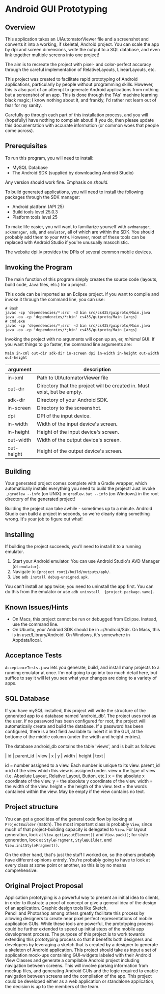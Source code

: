 # Android GUI Prototyping

## Overview

This application takes an UIAutomatorViewer file and a screenshot
and converts it into a working, if skeletal, Android project. You
can scale the app by dpi and screen dimensions, write the output to
a SQL database, and even link together multiple screens into one
project!

The aim is to recreate the project with pixel- and color-perfect
accuracy through the careful implementation of RelativeLayouts,
LinearLayouts, etc.

This project was created to facilitate rapid prototyping of Android 
applications, particularly by people without programming skills. 
However, this is also part of an attempt to generate Android 
applications from nothing but a screenshot of an app. This is done 
through the TAs' machine learning black magic; I know nothing about it, 
and frankly, I'd rather not learn out of fear for my sanity.

Carefully go through each part of this installation process, and you
will (hopefully) have nothing to complain about! If you do, then please
update this documentation with accurate information (or common woes
that people come across).

## Prerequisites

To run this program, you will need to install:
 * MySQL Database
 * The Android SDK (supplied by downloading Android Studio)

Any version should work fine. Emphasis on *should*.

To build generated applications, you will need to install the
following packages through the SDK manager:

 * Android platform (API 25)
 * Build tools level 25.0.3
 * Platform tools level 25

To make life easier, you will want to familiarize yourself with 
`avdmanager`, `sdkmanager`, `adb`, and `emulator`, all of which are 
within the SDK. You should probably add them to your `PATH`. However, 
most of these tools can be replaced with Android Studio if you're 
unusually masochistic.

The website dpi.lv provides the DPIs of several common mobile devices.

## Invoking the Program

The main function of this program simply creates the source code
(layouts, build code, Java files, etc.) for a project.

This code can be imported as an Eclipse project. If you want to
compile and invoke it through the command line, you can use:

```
# Bash
javac -cp 'dependencies/*:src' -d bin src/cs435/guiproto/Main.java
java -ea -cp 'dependencies/*:bin' cs435/guiproto/Main [args]
# cmd.exe
javac -cp 'dependencies/*;src' -d bin src/cs435/guiproto/Main.java
java -ea -cp 'dependencies/*;bin' cs435/guiproto/Main [args]
```

Invoking the project with no arguments will open up an, er, *minimal*
GUI. If you want things to go faster, the command line arguments are:

```
Main in-xml out-dir sdk-dir in-screen dpi in-width in-height out-width out-height
```

argument   | description
-----------|------------
in-xml     | Path to UIAutomatorViewer file
out-dir    | Directory that the project will be created in. Must exist, but be empty.
sdk-dir    | Directory of your Android SDK.
in-screen  | Directory to the screenshot.
dpi        | DPI of the input device.
in-width   | Width of the input device's screen.
in-height  | Height of the input device's screen.
out-width  | Width of the output device's screen.
out-height | Height of the output device's screen.

## Building

Your generated project comes complete with a Gradle wrapper, which 
automatically installs everything you need to build the project! Just 
invoke `./gradlew --info` (on UNIX) or `gradlew.bat --info` (on 
Windows) in the root directory of the generated project!

Building the project can take awhile - sometimes up to a minute. 
Android Studio can build a project in seconds, so we're clearly doing 
something wrong. It's your job to figure out what!

## Installing

If building the project succeeds, you'll need to install it to a
running emulator.

1. Start your Android emulator. You can use Android Studio's
   AVD Manager (or `emulator`).
2. Navigate to `{project root}/build/outputs/apk/`.
3. Use `adb install debug-unsigned.apk`.

You can't install an app twice; you need to uninstall the app first. 
You can do this from the emulator or use `adb uninstall 
{project.package.name}`.

## Known Issues/Hints

* On Macs, this project cannot be run or debugged from Eclipse. Instead, use the command line.
* On Ubuntu, your Android SDK should be in ~/Android/Sdk. On Macs, this is in user/Library/Android. On Windows, it's somewhere in Appdata/local.

## Acceptance Tests

`AcceptanceTests.java` lets you generate, build, and install many 
projects to a running emulator at once. I'm not going to go into
too much detail here, but suffice to say it will let you see what your
changes are doing to a variety of apps.

## SQL Database

If you have mySQL installed, this project will write the structure of the 
generated app to a database named 'android_db'.
The project uses root as the user. If no password has been configured for
root, the project will automatically create and build the database. If a 
password has been configured, there is a text field available 
to insert it in the GUI, at the bottome of the middle column (under the
width and height entries).

The database android_db contains the table 'views', and is built as follows:

| id  | parent_id | view | x | y | width | height | text |

id = number assigned to a view. Each number is unique to its view.
parent_id = id of the view which this view is assigned under.
view = the type of view (i.e. Absolute Layout, Relative Layout, Button, etc.)
x = the absolute x coordinate of the view.
y = the absolute y coordinate of the view.
width = the width of the view.
height = the heigth of the view.
text = the words contained within the view. May be empty if the view contains no text.

## Project structure

You can get a good idea of the general code flow by looking at 
`ProjectBuilder` (natch). The most important class is probably `View`, 
since much of that project-building capacity is delegated to `View`. 
For layout generation, look at `View.getLayoutElement()` and 
`View.pack()`; for style generation, look at `StyleFragment`, 
`StyleBuilder`, and `View.initStyleFragment()`.

On the other hand, that's just the stuff I worked on, so the others 
probably have different opinions entrely. You're probably going to have 
to look at every class at some point or another, so this is by no means 
comprehensive.

## Original Project Proposal

Application prototyping is a powerful way to present an initial idea to 
clients, in order to illustrate a proof of concept or give a general 
idea of the design of an application. Graphic design tools like Sketch,  
Pencil and Photoshop among others greatly facilitate this process by 
allowing designers to create near pixel perfect representations of 
mobile application GUIs. While these tools are powerful, the 
prototyping process could be further extended to speed up initial steps 
of the mobile app development process. The purpose of this project is 
to work towards extending this prototyping process so that it benefits 
both designers and developers by leveraging a sketch that is created by 
a designer to generate a skeleton of Android application. This project 
should take as input a set of application mock-ups containing 
GUI-widgets labeled with their Android View Classes and generate a 
compilable Android project including navigation between screens. This 
will involve parsing information from mockup files, and generating 
Android GUIs and the logic required to enable navigation between 
screens and the compilation of the app. This project could be developed 
either as a web application or standalone application, the decision is 
up to the members of the team.
